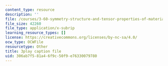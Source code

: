 ```yaml
---
content_type: resource
description: ''
file: /courses/3-60-symmetry-structure-and-tensor-properties-of-materials-fall-2005/306ab7f581a46f9c50f9e76330079780_lPgglz6xeZU.srt
file_size: 42260
file_type: application/x-subrip
learning_resource_types: []
license: https://creativecommons.org/licenses/by-nc-sa/4.0/
ocw_type: OCWFile
resourcetype: Other
title: 3play caption file
uid: 306ab7f5-81a4-6f9c-50f9-e76330079780
---
```


